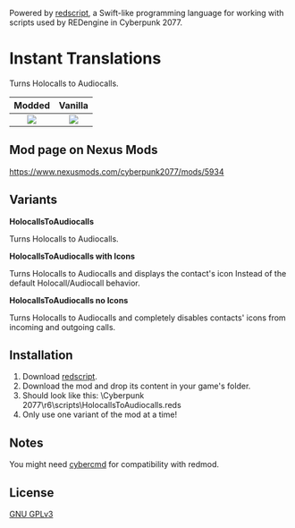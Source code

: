 Powered by [redscript](https://github.com/jac3km4/redscript), a Swift-like programming language for working with scripts used by REDengine in Cyberpunk 2077.

# Instant Translations

Turns Holocalls to Audiocalls.

Modded | Vanilla
:-------------------------:|:-------------------------:
![](https://i.imgur.com/V5Y2TQN.jpeg) | ![](https://i.imgur.com/y4Fx9l7.jpg)

## Mod page on Nexus Mods

https://www.nexusmods.com/cyberpunk2077/mods/5934

## Variants

**HolocallsToAudiocalls**

Turns Holocalls to Audiocalls.


**HolocallsToAudiocalls with Icons**

Turns Holocalls to Audiocalls and displays the contact's icon Instead of the default Holocall/Audiocall behavior.


**HolocallsToAudiocalls no Icons**

Turns Holocalls to Audiocalls and completely disables contacts' icons from incoming and outgoing calls.

## Installation

1. Download [redscript](https://www.nexusmods.com/cyberpunk2077/mods/1511).
2. Download the mod and drop its content in your game's folder. 
3. Should look like this: \Cyberpunk 2077\r6\scripts\HolocallsToAudiocalls.reds
4. Only use one variant of the mod at a time!

## Notes

You might need [cybercmd](https://www.nexusmods.com/cyberpunk2077/mods/5176) for compatibility with redmod.

## License

[GNU GPLv3](https://choosealicense.com/licenses/gpl-3.0/)